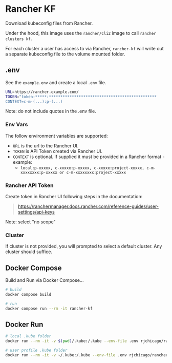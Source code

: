 # Rancher KF

Download kubeconfig files from Rancher.

Under the hood, this image uses the `rancher/cli2` image to call `rancher clusters kf`.

For each cluster a user has access to via Rancher, `rancher-kf` will write out a separate kubeconfig file to the volume mounted folder.

## .env

See the `example.env` and create a local `.env` file.

``` sh
URL=https://rancher.example.com/
TOKEN="token-*****:***********************************************
CONTEXT=c-m-(...):p-(...)
```

Note: do not include quotes in the .env file.

### Env Vars

The follow environment variables are supported:

* `URL` is the url to the Rancher UI.
* `TOKEN` is API Token created via Rancher UI.
* `CONTEXT` is optional. If supplied it must be provided in a Rancher format - example:
  * `local:p-xxxxx, c-xxxxx:p-xxxxx, c-xxxxx:project-xxxxx, c-m-xxxxxxxx:p-xxxxx or c-m-xxxxxxxx:project-xxxxx`

### Rancher API Token

Create token in Rancher UI following steps in the documentation:
> <https://ranchermanager.docs.rancher.com/reference-guides/user-settings/api-keys>

Note: select "no scope"

### Cluster

If cluster is not provided, you will prompted to select a default cluster. Any cluster should suffice.

## Docker Compose

Build and Run via Docker Compose...

``` sh
# build
docker compose build

# run
docker compose run --rm -it rancher-kf
```

## Docker Run

``` sh
# local .kube folder
docker run --rm -it -v $(pwd)/.kube:/.kube --env-file .env rjchicago/rancher-kf

# user profile .kube folder
docker run --rm -it -v ~/.kube:/.kube --env-file .env rjchicago/rancher-kf
```
